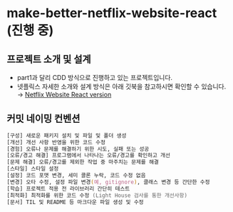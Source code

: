 # make-better-netflix-website-react (진행 중)

## 프로젝트 소개 및 설계 

  - part1과 달리 CDD 방식으로 진행하고 있는 프로젝트입니다. 
  - 넷플릭스 자세한 소개와 설계 방식은 아래 깃북을 참고하시면 확인할 수 있습니다.     
  → [Netflix Website React version](https://shhn0509.gitbook.io/netflix-website-react/)


## 커밋 네이밍 컨벤션 
```zsh
[구성] 새로운 패키지 설치 및 파일 및 폴더 생성 
[개선] 개선 사항 반영을 위한 코드 수정
[경험] 오류나 문제를 해결하기 위한 시도, 실패 또는 성공 
[오류/경고 해결] 프로그램에서 나타나는 오류/경고를 확인하고 개선 
[문제 해결] 오류/경고를 제외한 작업 중 마주치는 문제를 해결 
[스타일] 스타일 설정 
[설정] 코드 포맷 변경, 세미 콜론 누락, 코드 수정 없음
[변경] 오타 수정, 설정 파일 변경(예, gitignore), 클래스 변경 등 간단한 수정
[학습] 프로젝트 적용 전 라이브러리 간단히 테스트 
[최적화] 최적화를 위한 코드 수정 (Light House 검사를 통한 개선사항)
[문서] TIL 및 README 등 마크다운 파일 생성 및 수정
```
